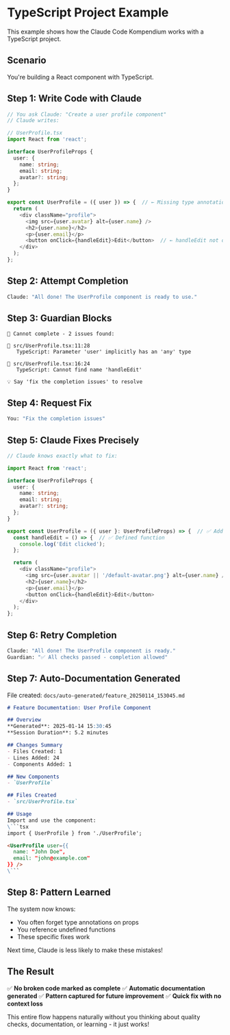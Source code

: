 # TypeScript Project Example

This example shows how the Claude Code Kompendium works with a TypeScript project.

## Scenario

You're building a React component with TypeScript.

## Step 1: Write Code with Claude

```typescript
// You ask Claude: "Create a user profile component"
// Claude writes:

// UserProfile.tsx
import React from 'react';

interface UserProfileProps {
  user: {
    name: string;
    email: string;
    avatar?: string;
  };
}

export const UserProfile = ({ user }) => {  // ← Missing type annotation
  return (
    <div className="profile">
      <img src={user.avatar} alt={user.name} />
      <h2>{user.name}</h2>
      <p>{user.email}</p>
      <button onClick={handleEdit}>Edit</button>  // ← handleEdit not defined
    </div>
  );
};
```

## Step 2: Attempt Completion

```bash
Claude: "All done! The UserProfile component is ready to use."
```

## Step 3: Guardian Blocks

```
🛑 Cannot complete - 2 issues found:

📍 src/UserProfile.tsx:11:28
   TypeScript: Parameter 'user' implicitly has an 'any' type

📍 src/UserProfile.tsx:16:24
   TypeScript: Cannot find name 'handleEdit'

💡 Say 'fix the completion issues' to resolve
```

## Step 4: Request Fix

```bash
You: "Fix the completion issues"
```

## Step 5: Claude Fixes Precisely

```typescript
// Claude knows exactly what to fix:

import React from 'react';

interface UserProfileProps {
  user: {
    name: string;
    email: string;
    avatar?: string;
  };
}

export const UserProfile = ({ user }: UserProfileProps) => {  // ✅ Added type
  const handleEdit = () => {  // ✅ Defined function
    console.log('Edit clicked');
  };

  return (
    <div className="profile">
      <img src={user.avatar || '/default-avatar.png'} alt={user.name} />
      <h2>{user.name}</h2>
      <p>{user.email}</p>
      <button onClick={handleEdit}>Edit</button>
    </div>
  );
};
```

## Step 6: Retry Completion

```bash
Claude: "All done! The UserProfile component is ready."
Guardian: "✅ All checks passed - completion allowed"
```

## Step 7: Auto-Documentation Generated

File created: `docs/auto-generated/feature_20250114_153045.md`

```markdown
# Feature Documentation: User Profile Component

## Overview
**Generated**: 2025-01-14 15:30:45
**Session Duration**: 5.2 minutes

## Changes Summary
- Files Created: 1
- Lines Added: 24
- Components Added: 1

## New Components
- `UserProfile`

## Files Created
- `src/UserProfile.tsx`

## Usage
Import and use the component:
\```tsx
import { UserProfile } from './UserProfile';

<UserProfile user={{
  name: "John Doe",
  email: "john@example.com"
}} />
\```
```

## Step 8: Pattern Learned

The system now knows:
- You often forget type annotations on props
- You reference undefined functions
- These specific fixes work

Next time, Claude is less likely to make these mistakes!

## The Result

✅ **No broken code marked as complete**
✅ **Automatic documentation generated**
✅ **Pattern captured for future improvement**
✅ **Quick fix with no context loss**

This entire flow happens naturally without you thinking about quality checks, documentation, or learning - it just works!